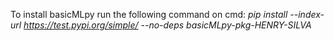 To install basicMLpy run the following command on cmd:
_pip install --index-url https://test.pypi.org/simple/ --no-deps basicMLpy-pkg-HENRY-SILVA_
